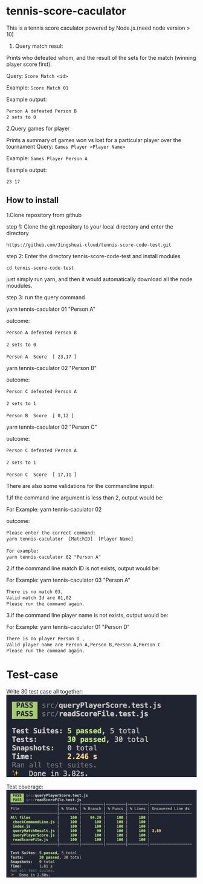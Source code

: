 # tennis-score-caculator
This is a tennis score caculator powered by Node.js.(need node version > 10)


1. Query match result

Prints who defeated whom, and the result of the sets for the match (winning player score first).

Query: `Score Match <id>`

Example: `Score Match 01`

Example output:

    Person A defeated Person B
    2 sets to 0
 
 2.Query games for player
 
Prints a summary of games won vs lost for a particular player over the tournament
Query: `Games Player <Player Name>`

Example: `Games Player Person A`

Example output:

    23 17
    
## How to install
1.Clone repository from github

step 1: Clone the git repository to your local directory and enter the directory

    https://github.com/Jingshuai-cloud/tennis-score-code-test.git

step 2: Enter the directory tennis-score-code-test and install modules

    cd tennis-score-code-test

just simply run yarn, and then it would automatically download all the node moudules.

step 3: run the query command

yarn tennis-caculator 01 "Person A"

outcome:

    Person A defeated Person B

    2 sets to 0

    Person A  Score  [ 23,17 ]



yarn tennis-caculator 02 "Person B"

outcome: 

    Person C defeated Person A

    2 sets to 1

    Person B  Score  [ 0,12 ]

yarn tennis-caculator 02 "Person C"

outcome:

    Person C defeated Person A

    2 sets to 1

    Person C  Score  [ 17,11 ]


There are also some validations for the commandline input:

1.if the command line argument is less than 2, output would be:

For Example: yarn tennis-caculator 02 

outcome:

    Please enter the correct command:
    yarn tennis-caculator  [MatchID]  [Player Name] 

    For example: 
    yarn tennis-caculator 02 "Person A" 

 
 2.if the command line match ID is not exists, output would be:
 
For Example: yarn tennis-caculator 03 "Person A"

    There is no match 03, 
    Valid match Id are 01,02 
    Please run the command again. 
    
 3.if the command line player name is not exists, output would be:
 
For Example: yarn tennis-caculator 01 "Person D"

    There is no player Person D ,
    Valid player name are Person A,Person B,Person A,Person C
    Please run the command again.
 
 # Test-case
 
 Write 30 test case all together:
 ![](images/testCases.png)
 
 
 Test coverage:
 ![](images/testCoverage.png)
 



